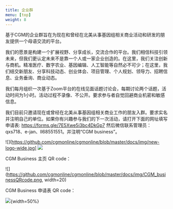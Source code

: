 ```yaml
---
title: 企业群
menu: [top]
weight: 8
---
```


基于CGM的企业群旨在为现在和曾经在北美从事基因组相关商业活动和研发的朋友提供一个母语交流的平台。

我们的愿景是构建一个扩展视野、分享成长，交流合作的平台。我们相信科技引领未来，但我们更认定未来不是靠一个人或一家企业创造的。在这里，我们关注创新与商机。精准医疗、数字农业、基因编辑、人工智能等自然必不可少；在这里，我们结交新朋友、分享科技动态、创业体会、项目管理、个人规划、领导力、招聘信息、业务垂询、商业动态。

我们每月组织一次基于Zoom平台的在线见面话题讨论会，每期讨论两个话题，活动时间为1小时。活动过程不录像、不公开。要求参与者自觉回避商业机密和敏感信息。

我们目前只邀请现在或曾经在北美从事基因组相关商业工作的朋友入群。要求实名并注明自己的单位。如果你有兴趣参与我们的下一次活动，请打开下面的网址填写申请表:
https://forms.gle/7E5Xwe5i3bc4DkGp7
然后微信联系管理员：qxs718、e-jan、ll68551551。并注明“CGM business”。

![](https://github.com/cgmonline/cgmonline/blob/master/docs/img/new-logo-wide.jpg]
![](https://github.com/cgmonline/cgmonline/blob/master/docs/img/CGM%20Business.png)


CGM Business 主页 QR code：

![](https://github.com/cgmonline/cgmonline/blob/master/docs/img/CGM_businessQRcode.png, width=20)


CGM Business 申请表 QR code：

![](https://github.com/cgmonline/cgmonline/blob/master/docs/img/CGM_Business_applicationQRcode.png){width=50%}
 


